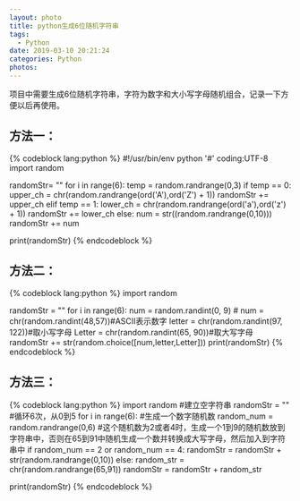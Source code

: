 ```yaml
---
layout: photo
title: python生成6位随机字符串
tags:
  - Python
date: 2019-03-10 20:21:24
categories: Python
photos:
---
```

项目中需要生成6位随机字符串，字符为数字和大小写字母随机组合，记录一下方便以后再使用。
<!--more-->
## 方法一：
{% codeblock lang:python %}
#!/usr/bin/env python
'#' coding:UTF-8
import random

randomStr= ""
for i in range(6):
    temp = random.randrange(0,3)
    if temp == 0:
        upper_ch = chr(random.randrange(ord('A'),ord('Z') + 1))
        randomStr += upper_ch
    elif temp == 1:
        lower_ch = chr(random.randrange(ord('a'),ord('z') + 1))
        randomStr += lower_ch
    else:
        num = str((random.randrange(0,10)))
        randomStr += num

print(randomStr)
{% endcodeblock %}
## 方法二：
{% codeblock lang:python %}
import random

randomStr = ""
for i in range(6):
    num = random.randint(0, 9)
    # num = chr(random.randint(48,57))#ASCII表示数字
    letter = chr(random.randint(97, 122))#取小写字母
    Letter = chr(random.randint(65, 90))#取大写字母
    randomStr += str(random.choice([num,letter,Letter]))
print(randomStr)
{% endcodeblock %}
## 方法三：
{% codeblock lang:python %}
import random
#建立空字符串
randomStr = ""
#循环6次，从0到5
for i in range(6):
    #生成一个数字随机数
    random_num = random.randrange(0,6)
    #这个随机数为2或者4时，生成一个1到9的随机数放到字符串中，否则在65到91中随机生成一个数并转换成大写字母，然后加入到字符串中
    if random_num == 2 or random_num == 4:
        randomStr = randomStr + str(random.randrange(0,10))
    else:
        random_str = chr(random.randrange(65,91))
        randomStr = randomStr + random_str

print(randomStr)
{% endcodeblock %}